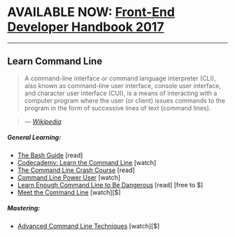 # AVAILABLE NOW: [Front-End Developer Handbook 2017](https://frontendmasters.com/books/front-end-handbook/2017/)

***

## Learn Command Line

> A command-line interface or command language interpreter (CLI), also known as command-line user interface, console user interface, and character user interface (CUI), is a means of interacting with a computer program where the user (or client) issues commands to the program in the form of successive lines of text (command lines).

><cite>&#8212; [Wikipedia](https://en.wikipedia.org/wiki/Command-line_interface)</cite>

##### General Learning:

* [The Bash Guide](http://guide.bash.academy/) [read]
* [Codecademy: Learn the Command Line](https://www.codecademy.com/courses/learn-the-command-line) [watch]
* [The Command Line Crash Course](http://cli.learncodethehardway.org/book/) [read]
* [Command Line Power User](http://commandlinepoweruser.com/) [watch]
* [Learn Enough Command Line to Be Dangerous](http://www.learnenough.com/command-line-tutorial) [read] [free to $]
* [Meet the Command Line](http://www.pluralsight.com/courses/meet-command-line) [watch][$]

##### Mastering:

* [Advanced Command Line Techniques](https://code.tutsplus.com/courses/advanced-command-line-techniques) [watch][$]





















 






